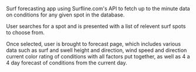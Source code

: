 Surf forecasting app using Surfline.com's API to fetch up to the minute data on conditions for any given spot in the database.

User searches for a spot and is presented with a list of relevent surf spots to choose from.

Once selected, user is brought to forecast page, which includes various data such as surf and swell height and direction, wind speed and direction current color rating of conditions with all factors put together, as well as 4 a 4 day forecast of conditions from the current day.
